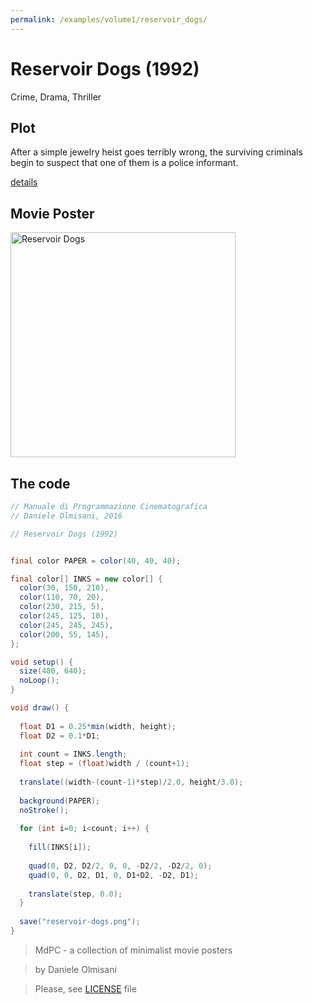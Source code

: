 ```yaml
---
permalink: /examples/volume1/reservoir_dogs/
---
```

# Reservoir Dogs (1992)

Crime, Drama, Thriller

## Plot
After a simple jewelry heist goes terribly wrong, the surviving criminals begin to suspect that one of them is a police informant.

[details](https://www.imdb.com/title/tt0105236/)

## Movie Poster
<img src="reservoir-dogs.png"  width="360px" title="Reservoir Dogs">


## The code
```java
// Manuale di Programmazione Cinematografica
// Daniele Olmisani, 2016

// Reservoir Dogs (1992)


final color PAPER = color(40, 40, 40);

final color[] INKS = new color[] {
  color(30, 150, 210),
  color(110, 70, 20),
  color(230, 215, 5),
  color(245, 125, 10),
  color(245, 245, 245),
  color(200, 55, 145),
};

void setup() {
  size(480, 640);
  noLoop();
}

void draw() {
  
  float D1 = 0.25*min(width, height);
  float D2 = 0.1*D1;
  
  int count = INKS.length;
  float step = (float)width / (count+1);
 
  translate((width-(count-1)*step)/2.0, height/3.0);
  
  background(PAPER);
  noStroke();
  
  for (int i=0; i<count; i++) {
    
    fill(INKS[i]);
    
    quad(0, D2, D2/2, 0, 0, -D2/2, -D2/2, 0);
    quad(0, 0, D2, D1, 0, D1+D2, -D2, D1);
    
    translate(step, 0.0);
  }
  
  save("reservoir-dogs.png");
}

```

> MdPC - a collection of minimalist movie posters

> by Daniele Olmisani

> Please, see [LICENSE](../../../LICENSE) file
